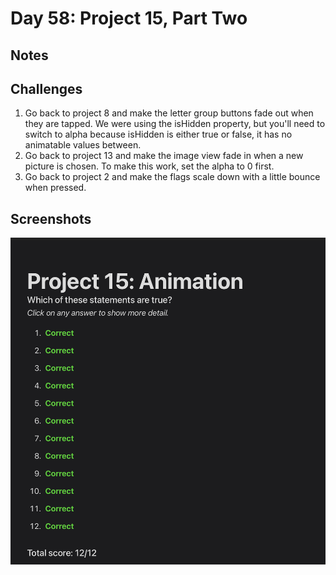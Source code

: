 # Day 58: Project 15, Part Two

## Notes

## Challenges
1. Go back to project 8 and make the letter group buttons fade out when they are tapped. We were using the isHidden property, but you'll need to switch to alpha because isHidden is either true or false, it has no animatable values between.
2. Go back to project 13 and make the image view fade in when a new picture is chosen. To make this work, set the alpha to 0 first.
3. Go back to project 2 and make the flags scale down with a little bounce when pressed.


## Screenshots
![App-Screenshot](documentation/1.png)
	
